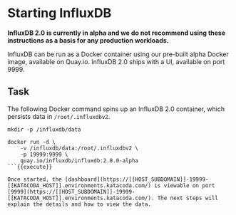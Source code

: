 # Starting InfluxDB

**InfluxDB 2.0 is currently in alpha and we do not recommend using these instructions as a basis for any production workloads.**

InfluxDB can be run as a Docker container using our pre-built alpha Docker image, available on Quay.io. InfluxDB 2.0 ships with a UI, available on port 9999.

## Task

The following Docker command spins up an InfluxDB 2.0 container, which persists data in `/root/.influxdbv2`.

```
mkdir -p /influxdb/data

docker run -d \
    -v /influxdb/data:/root/.influxdbv2 \
    -p 19999:9999 \
    quay.io/influxdb/influxdb:2.0.0-alpha
```{{execute}}

Once started, the [dashboard](https://[[HOST_SUBDOMAIN]]-19999-[[KATACODA_HOST]].environments.katacoda.com/) is viewable on port [9999](https://[[HOST_SUBDOMAIN]]-19999-[[KATACODA_HOST]].environments.katacoda.com/). The next steps will explain the details and how to view the data.
